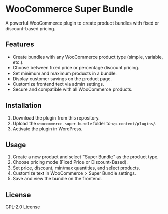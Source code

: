 # WooCommerce Super Bundle
A powerful WooCommerce plugin to create product bundles with fixed or discount-based pricing.

## Features
- Create bundles with any WooCommerce product type (simple, variable, etc.).
- Choose between fixed price or percentage discount pricing.
- Set minimum and maximum products in a bundle.
- Display customer savings on the product page.
- Customize frontend text via admin settings.
- Secure and compatible with all WooCommerce products.

## Installation
1. Download the plugin from this repository.
2. Upload the `woocommerce-super-bundle` folder to `wp-content/plugins/`.
3. Activate the plugin in WordPress.

## Usage
1. Create a new product and select "Super Bundle" as the product type.
2. Choose pricing mode (Fixed Price or Discount-Based).
3. Set price, discount, min/max quantities, and select products.
4. Customize text in WooCommerce > Super Bundle settings.
5. Save and view the bundle on the frontend.

## License
GPL-2.0 License
